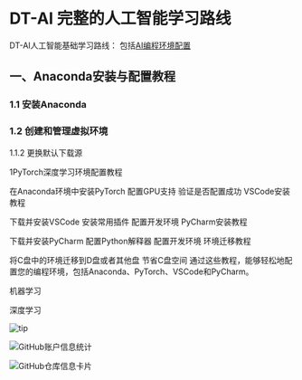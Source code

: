 
# DT-AI 完整的人工智能学习路线

DT-AI人工智能基础学习路线：
包括[AI编程环境配置](https://github.com/buluslee/DT-AI/tree/AI%E7%8E%AF%E5%A2%83%E9%85%8D%E7%BD%AE)

## 一、Anaconda安装与配置教程

### 1.1 安装Anaconda

### 1.2 创建和管理虚拟环境

1.1.2 更换默认下载源

1PyTorch深度学习环境配置教程

在Anaconda环境中安装PyTorch
配置GPU支持
验证是否配置成功
VSCode安装教程

下载并安装VSCode
安装常用插件
配置开发环境
PyCharm安装教程

下载并安装PyCharm
配置Python解释器
配置开发环境
环境迁移教程

将C盘中的环境迁移到D盘或者其他盘
节省C盘空间
通过这些教程，能够轻松地配置您的编程环境，包括Anaconda、PyTorch、VSCode和PyCharm。

机器学习

深度学习

![tip](https://badgen.net/badge/python/3.1.6/green?icon=packagephobia)

![GitHub账户信息统计](https://github-stats.ubrong.com/api?username=buluslee&show_icons=true&theme=tokyonight)

![GitHub仓库信息卡片](https://github-stats.ubrong.com/api/pin/?username=buluslee&repo=GNN&theme=dark)
